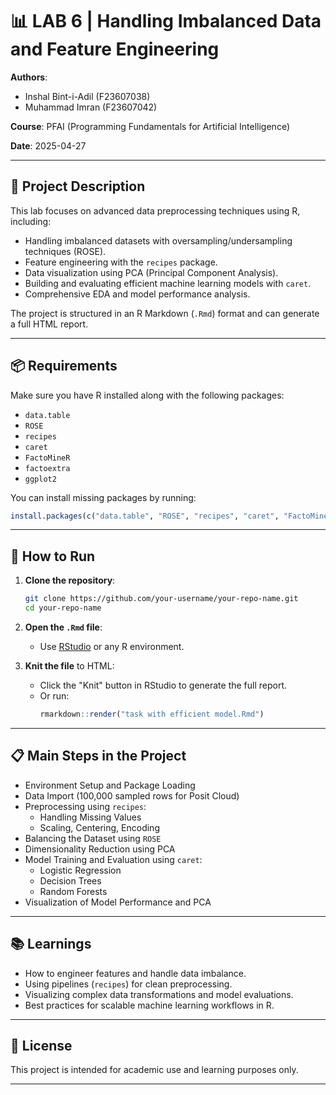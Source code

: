 # 📊 LAB 6 | Handling Imbalanced Data and Feature Engineering

**Authors**:  
- Inshal Bint-i-Adil (F23607038)  
- Muhammad Imran (F23607042)

**Course**: PFAI (Programming Fundamentals for Artificial Intelligence)

**Date**: 2025-04-27

---

## 📄 Project Description

This lab focuses on advanced data preprocessing techniques using R, including:

- Handling imbalanced datasets with oversampling/undersampling techniques (ROSE).
- Feature engineering with the `recipes` package.
- Data visualization using PCA (Principal Component Analysis).
- Building and evaluating efficient machine learning models with `caret`.
- Comprehensive EDA and model performance analysis.

The project is structured in an R Markdown (`.Rmd`) format and can generate a full HTML report.

---

## 📦 Requirements

Make sure you have R installed along with the following packages:

- `data.table`
- `ROSE`
- `recipes`
- `caret`
- `FactoMineR`
- `factoextra`
- `ggplot2`

You can install missing packages by running:

```r
install.packages(c("data.table", "ROSE", "recipes", "caret", "FactoMineR", "factoextra", "ggplot2"))
```

---

## 🚀 How to Run

1. **Clone the repository**:
   ```bash
   git clone https://github.com/your-username/your-repo-name.git
   cd your-repo-name
   ```

2. **Open the `.Rmd` file**:
   - Use [RStudio](https://posit.co/download/rstudio-desktop/) or any R environment.

3. **Knit the file** to HTML:
   - Click the "Knit" button in RStudio to generate the full report.
   - Or run:
     ```r
     rmarkdown::render("task with efficient model.Rmd")
     ```

---

## 📋 Main Steps in the Project

- Environment Setup and Package Loading
- Data Import (100,000 sampled rows for Posit Cloud)
- Preprocessing using `recipes`:
  - Handling Missing Values
  - Scaling, Centering, Encoding
- Balancing the Dataset using `ROSE`
- Dimensionality Reduction using PCA
- Model Training and Evaluation using `caret`:
  - Logistic Regression
  - Decision Trees
  - Random Forests
- Visualization of Model Performance and PCA

---

## 📚 Learnings

- How to engineer features and handle data imbalance.
- Using pipelines (`recipes`) for clean preprocessing.
- Visualizing complex data transformations and model evaluations.
- Best practices for scalable machine learning workflows in R.

---

## 📜 License

This project is intended for academic use and learning purposes only.

---
